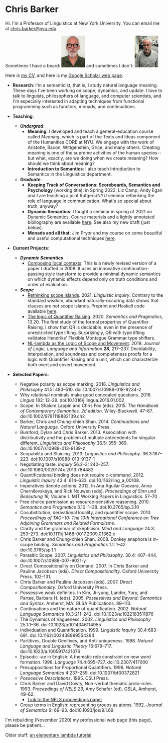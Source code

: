 # Chris Barker 

Hi.  I'm a Professor of Linguistics at New York University.  You can email me at <chris.barker@nyu.edu>.

Sometimes I have a beard: <img src="cb.jpg" width=15%>
and sometimes I don't: <img src="barker4.jpg" width=15%>

Here is [my CV](barker-cv.pdf), and here is my [Google Scholar web page](https://scholar.google.com/citations?user=LnwVXPIAAAAJ).

* **Research**: I'm a semanticist, that is, I study natural language meaning.  These days I've been working on scope, dynamics, and update.  I love to talk to linguists, philosophers of language, and computer scientists, and I'm especially interested in adapting techniques from functional programming such as functors, monads, and continuations.   

* **Teaching**: 
  * ***Undergrad***: 
    * **Meaning**: I developed and teach a general-education course called *Meaning*, which is part of the Texts and Ideas component of the Humanities CORE at NYU.  We engage with the work of Aristotle, Bacon, Wittgenstein, Grice, and many others.  Creating meaning is one of the supreme activities of the human species--but what, exactly, are we doing when we create meaning?  How should we think about meaning?  
    * **Introduction to Semantics**: I also teach Introduction to Semantics in the Linguistics department.
  * ***Graduate***:
    * **Keeping Track of Conversations: Scoreboards, Semantics and Psychology** (working title): in Spring 2022, Liz Camp, Andy Egan and I are teaching a joint Rutgers/NYU seminar rethinking the role of language in communication.  What's so special about truth, anyway?
    * **Dynamic Semantics**: I taught a seminar in spring of 2021 on Dynamic Semantics.  Course materials and a lightly annotated bibliography are available [here](https://github.com/cb125/Dynamics).  See also my new draft (just below).
    * **Monads and all that**: Jim Pryor and my course on some beautiful and useful computational techniques [here](http://www.jimpryor.net).

* **Current Projects**:
  * ***Dynamic Semantics***
    * [Composing local contexts](barker-composing-local-contexts.pdf): This is a newly revised version of a paper I drafted in 2008.  It uses an innovative continuation-passing style transform to provide a minimal dynamic semantics on which dynamic effects depend only on truth conditions and order of evaluation.
  * ***Scope***
    * [Rethinking scope islands](https://www.mitpressjournals.org/doi/abs/10.1162/ling_a_00419).  2021. *Linguistic Inquiry*.  Contrary to the standard wisdom, abundant naturally-occuring data shows that clauses are not scope islands.  Preprint and Haskell code available [here](https://github.com/cb125/scope-islands).
    * [The logic of Quantifier Raising](https://doi.org/10.3765/sp.13.20).  2020. *Semantics and Pragmatics*, 13.20.  The first study of the formal properties of Quantifier Raising.  I show that QR is decidable, even in the presence of unrestricted type lifting.  Surprizingly, QR with type lifting validates Hendriks' Flexible Montague Grammar type shifters.
    * [NL-lambda as the Logic of Scope and Movement](https://rdcu.be/cdsdC). 2019. *Journal of Logic, Language and Information* **28**, 217–237.  Decidability, interpolation, and soundness and completeness proofs for a logic with Quantifier Raising and a unit, which can characterize both overt and covert movement.

* **Selected Papers**:
  * Negative polarity as scope marking. 2018. *Linguistics and Philosophy* 41.5: 483–510. doi:10.1007/s10988-018-9234-2
  * Why relational nominals make good concealed questions. 2016. *Lingua* 182: 12–29. doi:10.1016/j.lingua.2016.01.002
  * Scope. In Shalom Lappin and Chris Fox (eds). 2015. *The Handbook of Contemporary Semantics, 2d edition*. Wiley-Blackwell. 47–87. doi:10.1002/9781118882139.ch2
  * Barker, Chris and Chung-chieh Shan. 2014. *Continuations and Natural Language.* Oxford University Press.
  * Bumford, Dylan and Chris Barker. 2013. Association with distributivity and the problem of multiple antecedents for singular different. *Linguistics and Philosophy* 36.5: 355–369. doi:10.1007/s10988-013-9139-z
  * Scopability and Sluicing. 2013. *Linguistics and Philosophy*. 36.3:187–223. doi:10.1007/s10988-013-9137-1
  * Negotiating taste. *Inquiry* 56.2–3: 240–257. doi:10.1080/0020174x.2013.784482
  * Quantificational binding does not require c-command. 2012. *Linguistic Inquiry* 43.4: 614–633. doi:10.1162/ling_a_00108.
  * Imperatives denote actions. 2012. In Ana Aguilar Guevara, Anna Chernilovskaya, and Rick Nouwen (eds). *Proceedings of Sinn und Bedeutung 16, Volume 1*. MIT Working Papers in Linguistics. 57–70
  * Free choice permission as resource-sensitive reasoning. 2010. *Semantics and Pragmatics* 3.10: 1–38. doi:10.3765/sp.3.10
  * Cosubstitution, derivational locality, and quantifier scope. 2010. *Proceedings of TAG+10: The 10th International Conference on Tree Adjoining Grammars and Related Formalisms*.
  * Clarity and the grammar of skepticism. *Mind and Language* 24.3: 253–273. doi:10.1111/j.1468-0017.2009.01362.x
  * Chris Barker and Chung-chieh Shan. 2008. Donkey anaphora is in-scope binding. *Semantics and Pragmatics* 1.1: 1–42. doi:10.3765/sp.1.1
  * Parasitic Scope. 2007. *Linguistics and Philosophy*. 30.4: 407–444. doi:10.1007/s10988-007-9021-y
  * Direct Compositionality on Demand. 2007. In Chris Barker and Pauline Jacobson (eds). *Direct Compositionality*. Oxford University Press. 102–131.
  * Chris Barker and Pauline Jacobson (eds). 2007. *Direct Compositionality*. Oxford University Press.
  * Possessive weak definites. In Kim, Ji-yung, Lander, Yury, and Partee, Barbara H. (eds). 2005. *Possessives and Beyond: Semantics and Syntax*. Amherst, MA: GLSA Publications. 89–113.
  * Continuations and the nature of quantification. 2002. *Natural Language Semantics* 10.3:211–242. doi:10.1023/a:1022183511876
  * The Dynamics of Vagueness. 2002. *Linguistics and Philosophy* 25.1:1–36. doi:10.1023/a:1014346114955
  * Individuation and Quantification. 1999. *Linguistic Inquiry* 30.4:683–691. doi:10.1162/002438999554264
  * Partitives, Double Genitives, and Anti-uniqueness. 1998. *Natural Language and Linguistic Theory* 16:679–717. doi:10.1023/a:1005917421076
  * Episodic *-ee* in English: A thematic role constraint on new word formation. 1998. *Language* 74.4:695–727. doi:10.2307/417000
  * Presuppositions for Proportional Quantifiers. 1996. *Natural Language Semantics* 4:237–259. doi:10.1007/bf00372821
  * *Possessive Descriptions*. 1995. CSLI Press.
  * Chris Barker and David Dowty, Non-verbal thematic proto-roles. 1993. *Proceedings of NELS 23*, Amy Schafer (ed). GSLA, Amherst, 49–62.
    * [Link to the NELS proceedings paper](https://scholarworks.umass.edu/nels/vol23/iss1/5) 
  * Group terms in English: representing groups as atoms. 1992. *Journal of Semantics* 9: 69–93. doi:10.1093/jos/9.1.69

I'm rebuilding (November 2020) my professional web page (this page), please be patient...

Older stuff: [an elementary lambda tutorial](lambda.html)
